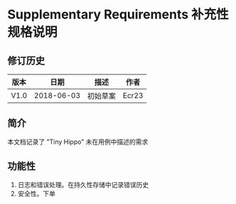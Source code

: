# Supplementary Requirements 补充性规格说明

## 修订历史

版本  | 日期 | 描述 | 作者
---- | ---- | ---- | ---
V1.0 | 2018-06-03 | 初始草案 | Ecr23

## 简介

本文档记录了 "Tiny Hippo" 未在用例中描述的需求

## 功能性

1. 日志和错误处理。在持久性存储中记录错误历史
2. 安全性。下单

## 
